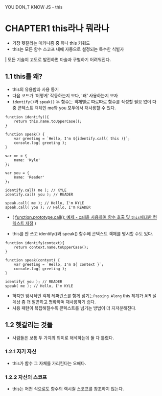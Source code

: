 YOU DON_T KNOW JS - this

# CHAPTER1 this라나 뭐라나

- 가장 헷갈리는 매카니즘 중 하나 this 키워드
- this는 모든 함수 스코프 내에 자동으로 설정되는 특수한 식별자

| 모든 기술이 고도로 발전하면 마술과 구별하기 어려워진다.

## 1.1 this를 왜?

- this의 유용함과 사용 동기
- 다음 코드가 '어떻게' 작동하는지 보다, '왜' 사용하는지 보자
- `identify()`와 `speak()` 두 함수는 객체별로 따로따로 함수를 작성할 필요 없이 다중 콘텍스트 객체인 me와 you 모두에서 재사용할 수 있다.

```JS
function identify(){
    return this.name.toUpperCase();
}

function speak() {
    var greeting = `Hello, I'm ${identify.call( this )}`;
    console.log( greeting );
}

var me = {
    name: 'Kyle'
};

var you = {
    name: 'Reader'
};

identify.call( me ); // KYLE
identify.call( you ); // READER

speak.call( me ); // Hello, I'm KYLE
speak.call( you ); // Hello, I'm READER
```
- ( [function.prototype.call(): 예제 - call을 사용하여 함수 호출 및 `this`에대한 컨텍스트 지정](https://developer.mozilla.org/ko/docs/Web/JavaScript/Reference/Global_Objects/Function/call#%ED%95%A8%EC%88%98_%ED%98%B8%EC%B6%9C_%EB%B0%8F_this%EB%A5%BC_%EC%9C%84%ED%95%9C_%EB%AC%B8%EB%A7%A5_%EC%A7%80%EC%A0%95%EC%97%90_call_%EC%82%AC%EC%9A%A9) )

- this를 안 쓰고 identify()와 speak() 함수에 콘텍스트 객체를 명시할 수도 있다.

```JS
function identify(context){
    return context.name.toUpperCase();
}

function speak(context) {
    var greeting = `Hello, I'm ${ context }`;
    console.log( greeting );
}

identify( you ); // READER
speak( me ); // Hello, I'm KYLE
```

- 하지만 암시적인 객체 레퍼런스를 함께 넘기는`Passing Along` this 체계가 API 설계상 좀 더 깔끔하고 명확하며 재사용하기 쉽다.
- 사용 패턴이 복잡해질수록 콘텍스트를 넘기는 방법이 더 지저분해진다.

## 1.2 헷갈리는 것들
- 사람들은 보통 두 가지의 의미로 해석하는데 둘 다 틀렸다.
### 1.2.1 자기 자신
- this가 함수 그 자체를 가리킨다는 오해다.
### 1.2.2 자신의 스코프
- this는 어떤 식으로도 함수의 렉시컬 스코프를 참조하지 않는다.
